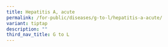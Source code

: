 ```yaml
---
title: Hepatitis A, acute
permalink: /for-public/diseases/g-to-l/hepatitis-a-acute/
variant: tiptap
description: ""
third_nav_title: G to L
---
```

